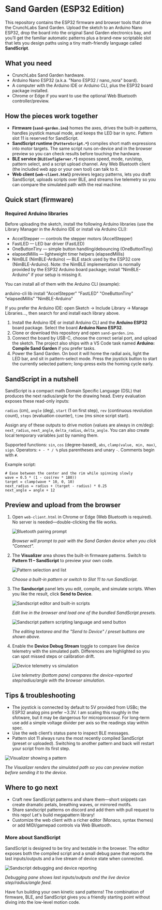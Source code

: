 # Sand Garden (ESP32 Edition)

This repository contains the ESP32 firmware and browser tools that drive the CrunchLabs Sand Garden. Upload the sketch to an Arduino Nano ESP32, drop the board into the original Sand Garden electronics bay, and you’ll get the familiar automatic patterns plus a brand-new scriptable slot that lets you design paths using a tiny math-friendly language called **SandScript**.

## What you need
- CrunchLabs Sand Garden hardware.
- Arduino Nano ESP32 (a.k.a. "Nano ESP32 / nano_nora" board).
- A computer with the Arduino IDE or Arduino CLI, plus the ESP32 board package installed.
- Chrome or Edge if you want to use the optional Web Bluetooth controller/preview.

## How the pieces work together
- **Firmware (`sand-garden.ino`)** homes the axes, drives the built-in patterns, handles joystick manual mode, and keeps the LED bar in sync. Pattern slot 11 is reserved for SandScript.
- **SandScript runtime (`PatternScript.*`)** compiles short math expressions into motor targets. The same script runs on-device and in the browser preview so you can check results before touching the hardware.
- **BLE service (`BLEConfigServer.*`)** exposes speed, mode, run/stop, pattern select, and a script upload channel. Any Web Bluetooth client (the included web app or your own tool) can talk to it.
- **Web client (`web-client.html`)** previews legacy patterns, lets you draft SandScript, uploads scripts over BLE, and streams live telemetry so you can compare the simulated path with the real machine.

## Quick start (firmware)

### Required Arduino libraries

Before uploading the sketch, install the following Arduino libraries (use the Library Manager in the Arduino IDE or install via Arduino CLI):

- AccelStepper — controls the stepper motors (AccelStepper)
- FastLED — LED bar driver (FastLED)
- OneButtonTiny — simple button handling/debouncing (OneButtonTiny)
- elapsedMillis — lightweight timer helpers (elapsedMillis)
- NimBLE (NimBLE-Arduino) — BLE stack used by the ESP32 core (NimBLE-Arduino). Note: the NimBLE implementation is normally provided by the ESP32 Arduino board package; install "NimBLE-Arduino" if your setup is missing it.

You can install all of them with the Arduino CLI (example):

arduino-cli lib install "AccelStepper" "FastLED" "OneButtonTiny" "elapsedMillis" "NimBLE-Arduino"

If you prefer the Arduino IDE: open Sketch -> Include Library -> Manage Libraries..., then search for and install each library above.

1. Install the Arduino IDE or install Arduino CLI and the **Arduino ESP32** board package. Select the board **Arduino Nano ESP32**.
2. Clone or download this repository and open `sand-garden.ino`.
3. Connect the board by USB-C, choose the correct serial port, and upload the sketch. The project also ships with a VS Code task named **Arduino: Compile Sand Garden** if you prefer tasks.
4. Power the Sand Garden. On boot it will home the radial axis, light the LED bar, and sit in pattern-select mode. Press the joystick button to start the currently selected pattern; long-press exits the homing cycle early.

## SandScript in a nutshell
SandScript is a compact math Domain Specific Language (DSL) that produces the next radius/angle for the drawing head. Every evaluation exposes these read-only inputs:

`radius` (cm), `angle` (deg), `start` (1 on first step), `rev` (continuous revolution count), `steps` (evaluation counter), `time` (ms since script start).

Assign any of these outputs to drive motion (values are always in cm/deg): `next_radius`, `next_angle`, `delta_radius`, `delta_angle`. You can also create local temporary variables just by naming them.

Supported functions: `sin`, `cos` (degree-based), `abs`, `clamp(value, min, max)`, `sign`. Operators: `+ - * / %` plus parentheses and unary `-`. Comments begin with `#`.

Example script:
```
# Ease between the center and the rim while spinning slowly
wave = 0.5 * (1 - cos(rev * 180))
target = clamp(wave * 10, 0, 10)
next_radius = radius + (target - radius) * 0.25
next_angle = angle + 12
```

## Preview and upload from the browser
1. Open `web-client.html` in Chrome or Edge (Web Bluetooth is required). No server is needed—double-clicking the file works.
   
   ![Bluetooth pairing prompt][bluetooth]
 
   *Browser will prompt to pair with the Sand Garden device when you click "Connect".*

2. The **Visualizer** area shows the built-in firmware patterns. Switch to **Pattern 11 – SandScript** to preview your own code.
   
   ![Pattern selection and list][pattern-selection]
  
   *Choose a built-in pattern or switch to Slot 11 to run SandScript.*
3. The **Sandscript** panel lets you edit, compile, and simulate scripts. When you like the result, click **Send to Device**.
   
   ![Sandscript editor and built-in scripts][sandscript-editor]

   *Edit live in the browser and load one of the bundled SandScript presets.*

   ![Sandscript pattern scripting language and send button][sandscript-language]

   *The editing textarea and the "Send to Device" / preset buttons are shown above.*
4. Enable the **Device Debug Stream** toggle to compare live device telemetry with the simulated path. Differences are highlighted so you can spot missed steps or calibration drift.

   ![Device telemetry vs simulation][device-telemetry]

   *Live telemetry (bottom pane) compares the device-reported step/radius/angle with the browser simulation.*

## Tips & troubleshooting
- The joystick is connected by default to 5V provided from USBc; the ESP32 analog pins prefer ~3.3V. I am scaling this roughly in the sfotware, but it may be dangerous for microprocessor. For long-term use add a simple voltage divider per axis so the readings stay within spec.
- Use the web client’s status pane to inspect BLE messages.
- Pattern slot 11 always runs the most recently compiled SandScript (preset or uploaded). Switching to another pattern and back will restart your script from its first step.

 ![Visualizer showing a pattern][pattern-visualization]

 *The Visualizer renders the simulated path so you can preview motion before sending it to the device.*

## Where to go next
- Craft new SandScript patterns and share them—short snippets can create dramatic petals, breathing waves, or mirrored motifs.
- Share sandscript patterns on discord and add them with pull request to this repo! Let's build megapattern library!
- Customize the web client with a richer editor (Monaco, syntax themes) or add MIDI/gamepad controls via Web Bluetooth.

 ### More about SandScript

 SandScript is designed to be tiny and testable in the browser. The editor exposes both the compiled script and a small debug pane that reports the last inputs/outputs and a live stream of device state when connected.

 ![Sandscript debugging and device reporting][sandscript-debug]

 *Debugging pane shows last inputs/outputs and the live device step/radius/angle feed.*

Have fun building your own kinetic sand patterns! The combination of firmware, BLE, and SandScript gives you a friendly starting point without diving into the low-level motion code.

[bluetooth]: .docs/bluetooth-connection.png "Bluetooth pairing prompt"
[pattern-selection]: .docs/pattern-selection.png "Pattern selection list"
[pattern-visualization]: .docs/pattern-visualization.png "Pattern visualizer"
[sandscript-editor]: .docs/sandscript-built-in-scripts.png "Sandscript editor and built-in scripts"
[sandscript-debug]: .docs/sandscript-debugging-and-device-reporting.png "Sandscript debugging & device reporting"
[device-telemetry]: .docs/device-position-tracking-vs-local-step-simulation.png "Device position vs local simulation"
[sandscript-language]: .docs/sandscript-pattern-scripting-language.png "Sandscript pattern scripting language"


